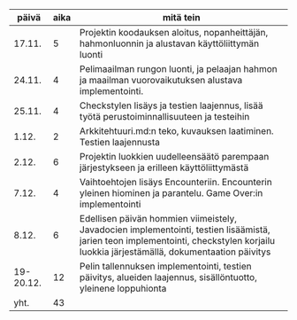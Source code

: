 päivä | aika | mitä tein
----- | ---- | ---------
| 17.11. |  5   | Projektin koodauksen aloitus, nopanheittäjän, hahmonluonnin ja alustavan käyttöliittymän luonti |
| 24.11. |  4   | Pelimaailman rungon luonti, ja pelaajan hahmon ja maailman vuorovaikutuksen alustava implementointi.|
| 25.11. |  4   | Checkstylen lisäys ja testien laajennus, lisää työtä perustoiminnallisuuteen ja testeihin|
| 1.12. |  2   | Arkkitehtuuri.md:n teko, kuvauksen laatiminen. Testien laajennusta|
| 2.12. |  6   | Projektin luokkien uudelleensäätö parempaan järjestykseen ja erilleen käyttöliittymästä|
| 7.12. |  4   | Vaihtoehtojen lisäys Encounteriin. Encounterin yleinen hiominen ja parantelu. Game Over:in implementointi|
| 8.12. |  6   | Edellisen päivän hommien viimeistely, Javadocien implementointi, testien lisäämistä, jarien teon implementointi, checkstylen korjailu luokkia järjestämällä, dokumentaation päivitys|
| 19-20.12. |  12   |Pelin tallennuksen implementointi, testien päivitys, alueiden laajennus, sisällöntuotto, yleinene loppuhionta|
| yht. |  43   | 

